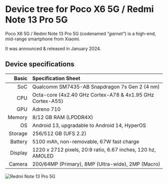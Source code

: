 # Device tree for Poco X6 5G / Redmi Note 13 Pro 5G

Poco X6 5G / Redmi Note 13 Pro 5G (codenamed _"garnet"_) is a high-end, mid-range smartphone from Xiaomi.

It was announced & released in January 2024.

## Device specifications

|      Basic | Specification Sheet                                               |
| ---------: | :---------------------------------------------------------------- |
|        SoC | Qualcomm SM7435-AB Snapdragon 7s Gen 2 (4 nm)                     |
|        CPU | Octa-core (4x2.40 GHz Cortex-A78 & 4x1.95 GHz Cortex-A55)         |
|        GPU | Adreno 710                                                        |
|     Memory | 8/12 GB RAM (LPDDR4X)                                             |
|         OS | Android 13, upgradable to Android 14, HyperOS                     |
|    Storage | 256/512 GB (UFS 2.2)                                              |
|    Battery | 5100 mAh, non-removable, 67W fast charge                          |
|    Display | 1220 x 2712 pixels, 20:9 ratio, 6.67 inches, 120 hz, AMOLED       |
|     Camera | 200/64MP (Primary), 8MP (Ultra-wide), 2MP (Macro)                 |

![Redmi Note 13 Pro 5G](https://i.postimg.cc/V6NK4J0L/fe7b1ed1a250fbf8242d195fdc823e18.png)
